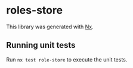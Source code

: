# roles-store

This library was generated with [Nx](https://nx.dev).

## Running unit tests

Run `nx test role-store` to execute the unit tests.
